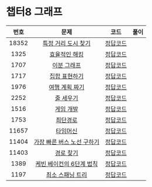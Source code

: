 # 챕터8 그래프
|번호|문제|코드|풀이|
|:--:|:---:|:--:|:---:|
|18352|[특정 거리 도시 찾기](https://www.acmicpc.net/problem/18352)|[정답코드](https://github.com/Jae-Young98/do-it-algorithm-java/blob/master/src/ch8/graph/BOJ_18352.java)||   
|1325|[효율적인 해킹](https://www.acmicpc.net/problem/1325)|[정답코드](https://github.com/Jae-Young98/do-it-algorithm-java/blob/master/src/ch8/graph/BOJ_1325.java)||   
|1707|[이분 그래프](https://www.acmicpc.net/problem/1707)|[정답코드](https://github.com/Jae-Young98/do-it-algorithm-java/blob/master/src/ch8/graph/BOJ_1707.java)||
|1717|[집합 표현하기](https://www.acmicpc.net/problem/1717)|[정답코드](https://github.com/Jae-Young98/do-it-algorithm-java/blob/master/src/ch8/graph/BOJ_1717.java)||
|1976|[여행 계획 짜기](https://www.acmicpc.net/problem/1976)|[정답코드](https://github.com/Jae-Young98/do-it-algorithm-java/blob/master/src/ch8/graph/BOJ_1976.java)||
|2252|[줄 세우기](https://www.acmicpc.net/problem/2252)|[정답코드](https://github.com/Jae-Young98/do-it-algorithm-java/blob/master/src/ch8/graph/BOJ_2252.java)||
|1516|[게임 개발](https://www.acmicpc.net/problem/1516)|[정답코드](https://github.com/Jae-Young98/do-it-algorithm-java/blob/master/src/ch8/graph/BOJ_1516.java)||
|1753|[최단경로](https://www.acmicpc.net/problem/1753)|[정답코드](https://github.com/Jae-Young98/do-it-algorithm-java/blob/master/src/ch8/graph/BOJ_1753.java)||
|11657|[타임머신](https://www.acmicpc.net/problem/11657)|[정답코드](https://github.com/Jae-Young98/do-it-algorithm-java/blob/master/src/ch8/graph/BOJ_11657.java)||
|11404|[가장 빠른 버스 노선 구하기](https://www.acmicpc.net/problem/11404)|[정답코드](https://github.com/Jae-Young98/do-it-algorithm-java/blob/master/src/ch8/graph/BOJ_11404.java)||
|11403|[경로 찾기](https://www.acmicpc.net/problem/11403)|[정답코드](https://github.com/Jae-Young98/do-it-algorithm-java/blob/master/src/ch8/graph/BOJ_11403.java)||
|1389|[케빈 베이컨의 6단계 법칙](https://www.acmicpc.net/problem/1389)|[정답코드](https://github.com/Jae-Young98/do-it-algorithm-java/blob/master/src/ch8/graph/BOJ_1389.java)||
|1197|[최소 스패닝 트리](https://www.acmicpc.net/problem/1197)|[정답코드](https://github.com/Jae-Young98/do-it-algorithm-java/blob/master/src/ch8/graph/BOJ_1197.java)||
